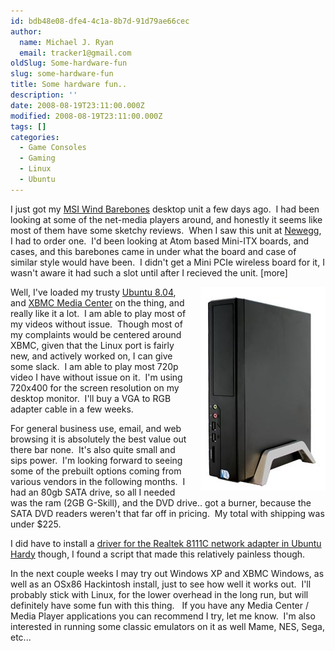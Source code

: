 ```yaml
---
id: bdb48e08-dfe4-4c1a-8b7d-91d79ae66cec
author:
  name: Michael J. Ryan
  email: tracker1@gmail.com
oldSlug: Some-hardware-fun
slug: some-hardware-fun
title: Some hardware fun..
description: ''
date: 2008-08-19T23:11:00.000Z
modified: 2008-08-19T23:11:00.000Z
tags: []
categories:
  - Game Consoles
  - Gaming
  - Linux
  - Ubuntu
---
```


<p>I just got my <a href="http://www.msicomputer.com/product/p_spec.asp?model=Wind_PC&amp;class=npc" test="true">MSI Wind Barebones</a> desktop unit a few days ago.&#xA0; I had been looking at some of the net-media players around, and honestly it seems like most of them have some sketchy reviews.&#xA0; When I saw this unit at <a href="http://www.newegg.com/Product/Product.aspx?Item=N82E16856167032" test="true">Newegg</a>, I had to order one.&#xA0; I&apos;d been looking at Atom based Mini-ITX boards, and cases, and this barebones came in under what the board and case of similar style would have been.&#xA0; I didn&apos;t get a Mini PCIe wireless board for it, I wasn&apos;t aware it had such a slot until after I recieved the unit. [more]</p>
<p><img style="float: right; margin-left: 1em" src="./files/MS-6496-06S.jpg" alt="" test="true">Well, I&apos;ve loaded my trusty <a href="http://www.ubuntu.com/" test="true">Ubuntu 8.04</a>, and <a href="http://xbmc.org/" test="true">XBMC Media Center</a> on the thing, and really like it a lot.&#xA0; I am able to play most of my videos without issue.&#xA0; Though most of my complaints would be centered around XBMC, given that the Linux port is fairly new, and actively worked on, I can give some slack.&#xA0; I am able to play most 720p video I have without issue on it.&#xA0; I&apos;m using 720x400 for the screen resolution on my desktop monitor.&#xA0; I&apos;ll buy a VGA to RGB adapter cable in a few weeks.</p>
<p>For general business use, email, and web browsing it is absolutely the best value out there bar none.&#xA0; It&apos;s also quite small and sips power.&#xA0; I&apos;m looking forward to seeing some of the prebuilt options coming from various vendors in the following months.&#xA0; I had an 80gb SATA drive, so all I needed was the ram (2GB G-Skill), and the DVD drive.. got a burner, because the SATA DVD readers weren&apos;t that far off in pricing.&#xA0; My total with shipping was under $225.</p>
<p>I did have to install a <a href="http://www.jamesonwilliams.com/hardy-r8168.html" test="true">driver for the Realtek 8111C network adapter in Ubuntu Hardy</a> though, I found a script that made this relatively painless though.</p>
<p>In the next couple weeks I may try out Windows XP and XBMC Windows, as well as an OSx86 Hackintosh install, just to see how well it works out.&#xA0; I&apos;ll probably stick with Linux, for the lower overhead in the long run, but will definitely have some fun with this thing.&#xA0;&#xA0; If you have any Media Center / Media Player applications you can recommend I try, let me know.&#xA0; I&apos;m also interested in running some classic emulators on it as well Mame, NES, Sega, etc...</p>
<p>&#xA0;</p>
&#xA0;